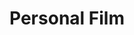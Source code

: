 ---
ee_id_thing: '135'
site: '1'
type: '2'
inv_num: 2008-004
add_credit:
url: 2008-004-personal-film
title: Personal Film
year: '2008'
display_year: '2008'
medium: 16mm film
dims: 6:15 minutes
pitch: "​A “fake” structural film, composed of stock digital video footage of dethroned
  film."
ps:
live_url:
youtube:
related_code:
imgs: personal-film-2008-004-still-5-database-ih.jpg
subheading:
download:
commission:
related: "[168] [2007-002-structural-film] 2007-002 Structural Film"
layout: things-i-made
---
